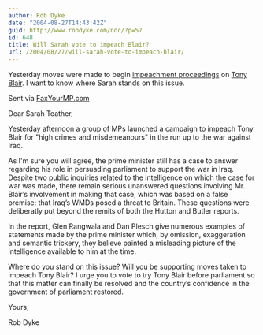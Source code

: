 ```yaml
---
author: Rob Dyke
date: "2004-08-27T14:43:42Z"
guid: http://www.robdyke.com/noc/?p=57
id: 648
title: Will Sarah vote to impeach Blair?
url: /2004/08/27/will-sarah-vote-to-impeach-blair/
---
```

Yesterday moves were made to begin [impeachment proceedings](http://news.google.co.uk/news?hl=en&ned=uk&q=impeach+blair&ie=UTF-8&filter=0&scoring=d) on [Tony Blair](http://www.impeachblair.org/). I want to know where Sarah stands on this issue.

Sent via [FaxYourMP.com](http://www.faxyourmp.com)

Dear Sarah Teather,

Yesterday afternoon a group of MPs launched a campaign to impeach Tony Blair for "high crimes and misdemeanours" in the run up to the war against Iraq.

As I'm sure you will agree, the prime minister still has a case to answer regarding his role in persuading parliament to support the war in Iraq. Despite two public inquiries related to the intelligence on which the case for war was made, there remain serious unanswered questions involving Mr. Blair’s involvement in making that case, which was based on a false premise: that Iraq’s WMDs posed a threat to Britain. These questions were deliberatly put beyond the remits of both the Hutton and Butler reports.

In the report, Glen Rangwala and Dan Plesch give numerous examples of statements made by the prime minister which, by omission, exaggeration and semantic trickery, they believe painted a misleading picture of the intelligence available to him at the time.

Where do you stand on this issue? Will you be supporting moves taken to impeach Tony Blair? I urge you to vote to try Tony Blair before parliament so that this matter can finally be resolved and the country’s confidence in the government of parliament restored.

Yours,

Rob Dyke